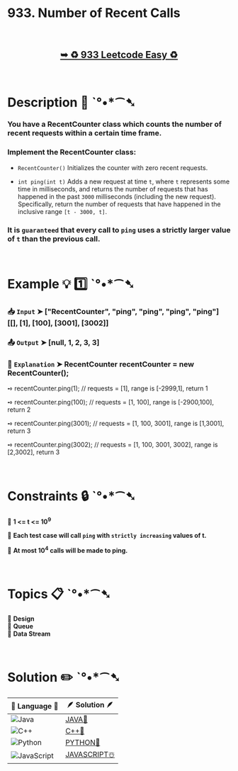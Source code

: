 # 933. Number of Recent Calls

</br>

<h2 align="center"> 

<a href="https://leetcode.com/problems/number-of-recent-calls/description/?envType=study-plan-v2&envId=leetcode-75"><strong>➥ ♻️ 933 Leetcode Easy ♻️ </strong></a>
</h2>

</br>

# Description 📜 ˋ°•*⁀➷

### You have a RecentCounter class which counts the number of recent requests within a certain time frame.

### Implement the RecentCounter class:

- `RecentCounter()` Initializes the counter with zero recent requests.

- `int ping(int t)` Adds a new request at time `t`, where `t` represents some time in milliseconds, and returns the number of requests that has happened in the past `3000` milliseconds (including the new request). Specifically, return the number of requests that have happened in the inclusive range `[t - 3000, t]`.

### It is `guaranteed` that every call to `ping` uses a strictly larger value of `t` than the previous call.

</br>

# Example 💡 1️⃣ ˋ°•*⁀➷

  ### 📥 `Input`  ➤ ["RecentCounter", "ping", "ping", "ping", "ping"]  [[], [1], [100], [3001], [3002]]

  ### 📤 `Output`  ➤ [null, 1, 2, 3, 3]

  ### 🔦 `Explanation`  ➤ RecentCounter recentCounter = new RecentCounter();

➺ recentCounter.ping(1);     // requests = [1], range is [-2999,1], return 1 </br>

➺ recentCounter.ping(100);   // requests = [1, 100], range is [-2900,100], return 2 </br>

➺ recentCounter.ping(3001);  // requests = [1, 100, 3001], range is [1,3001], return 3 </br>

➺ recentCounter.ping(3002);  // requests = [1, 100, 3001, 3002], range is [2,3002], return 3

</br>

# Constraints 🔒 ˋ°•*⁀➷

🔹 **1 <= t <= 10<sup>9</sup>** </br>

🔹 **Each test case will call `ping` with `strictly increasing` values of t.** </br>

🔹 **At most 10<sup>4</sup> calls will be made to ping.** </br>

</br>

# Topics 📋 ˋ°•*⁀➷

🔸 **Design**  </br>
🔸 **Queue**  </br>
🔸 **Data Stream**  </br>

</br>

# Solution ✏️ ˋ°•*⁀➷

| 📒 Language 📒  | 🪶 Solution 🪶 |
| ------------- | ------------- |
|  ![Java](https://img.shields.io/badge/java-%23ED8B00.svg?style=for-the-badge&logo=openjdk&logoColor=white)  | [JAVA🍁](https://github.com/Prakhar-002/LEETCODE/blob/main/%F0%9F%93%9A%20Study%20%F0%9F%8E%A7%20Plan%20%F0%9F%91%A8%F0%9F%8F%BB%E2%80%8D%F0%9F%92%BB/%F0%9F%8D%A8%20LeetCode%2075%20-%20%F0%9F%AA%BB%20Ace%20Coding%20Interview/%F0%9F%94%AC%20Examine%20Thoroughly%20%F0%9F%A7%AC/07%20Queue/Day%20%E2%9E%BA%2027%20%F0%9F%AA%BB%20933.%20Number%20of%20Recent%20Calls%20%E2%98%83%EF%B8%8F%20%F0%9F%8D%81%20%F0%9F%8D%B0%20%F0%9F%8E%B2/%F0%9F%8D%81JAVA%20-%20933.%20Number%20of%20Recent%20Calls.java) |
|  ![C++](https://img.shields.io/badge/c++-%2300599C.svg?style=for-the-badge&logo=c%2B%2B&logoColor=white)  | [C++🎲](https://github.com/Prakhar-002/LEETCODE/blob/main/%F0%9F%93%9A%20Study%20%F0%9F%8E%A7%20Plan%20%F0%9F%91%A8%F0%9F%8F%BB%E2%80%8D%F0%9F%92%BB/%F0%9F%8D%A8%20LeetCode%2075%20-%20%F0%9F%AA%BB%20Ace%20Coding%20Interview/%F0%9F%94%AC%20Examine%20Thoroughly%20%F0%9F%A7%AC/07%20Queue/Day%20%E2%9E%BA%2027%20%F0%9F%AA%BB%20933.%20Number%20of%20Recent%20Calls%20%E2%98%83%EF%B8%8F%20%F0%9F%8D%81%20%F0%9F%8D%B0%20%F0%9F%8E%B2/%F0%9F%8E%B2CPP%20-%20933.%20Number%20of%20Recent%20Calls.cpp)  |
|  ![Python](https://img.shields.io/badge/python-3670A0?style=for-the-badge&logo=python&logoColor=ffdd54)    | [PYTHON🍰](https://github.com/Prakhar-002/LEETCODE/blob/main/%F0%9F%93%9A%20Study%20%F0%9F%8E%A7%20Plan%20%F0%9F%91%A8%F0%9F%8F%BB%E2%80%8D%F0%9F%92%BB/%F0%9F%8D%A8%20LeetCode%2075%20-%20%F0%9F%AA%BB%20Ace%20Coding%20Interview/%F0%9F%94%AC%20Examine%20Thoroughly%20%F0%9F%A7%AC/07%20Queue/Day%20%E2%9E%BA%2027%20%F0%9F%AA%BB%20933.%20Number%20of%20Recent%20Calls%20%E2%98%83%EF%B8%8F%20%F0%9F%8D%81%20%F0%9F%8D%B0%20%F0%9F%8E%B2/%F0%9F%8D%B0PYTHON%20-%20933.%20Number%20of%20Recent%20Calls.py) |
| ![JavaScript](https://img.shields.io/badge/javascript-%23323330.svg?style=for-the-badge&logo=javascript&logoColor=%23F7DF1E)   | [JAVASCRIPT☃️](https://github.com/Prakhar-002/LEETCODE/blob/main/%F0%9F%93%9A%20Study%20%F0%9F%8E%A7%20Plan%20%F0%9F%91%A8%F0%9F%8F%BB%E2%80%8D%F0%9F%92%BB/%F0%9F%8D%A8%20LeetCode%2075%20-%20%F0%9F%AA%BB%20Ace%20Coding%20Interview/%F0%9F%94%AC%20Examine%20Thoroughly%20%F0%9F%A7%AC/07%20Queue/Day%20%E2%9E%BA%2027%20%F0%9F%AA%BB%20933.%20Number%20of%20Recent%20Calls%20%E2%98%83%EF%B8%8F%20%F0%9F%8D%81%20%F0%9F%8D%B0%20%F0%9F%8E%B2/%E2%98%83%EF%B8%8FJAVASCRIPT%20-%20933.%20Number%20of%20Recent%20Calls.js) |
